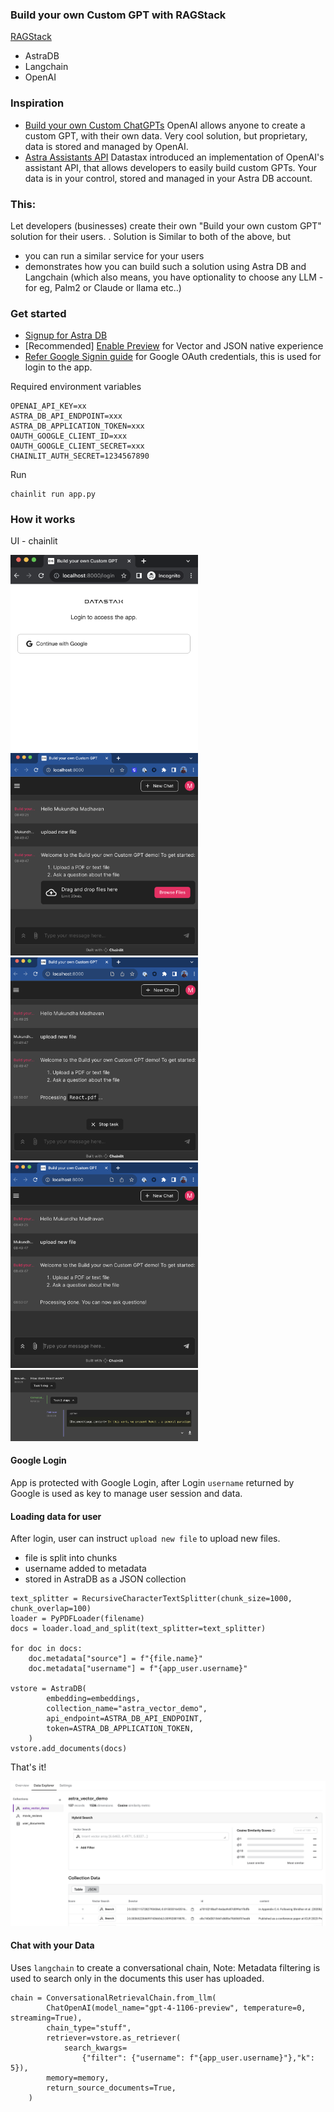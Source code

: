 ### Build your own Custom GPT with RAGStack

[RAGStack](https://www.datastax.com/products/ragstack)
- AstraDB
- Langchain
- OpenAI 

### Inspiration

- [Build your own Custom ChatGPTs](https://openai.com/blog/introducing-gpts)
OpenAI allows anyone to create a custom GPT, with their own data. Very cool solution, but proprietary, data is stored and managed by OpenAI. 
- [Astra Assistants API](https://www.datastax.com/blog/introducing-the-astra-assistants-api)
Datastax introduced an implementation of OpenAI's assistant API, that allows developers to easily build custom GPTs. Your data is in your control, stored and managed in your Astra DB account.

### This:
Let developers (businesses) create their own "Build your own custom GPT" solution for their users. 
. 
Solution is Similar to both of the above, but
- you can run a similar service for your users
- demonstrates how you can build such a solution using Astra DB and Langchain (which also means, you have optionality to choose any LLM - for eg, Palm2 or Claude or llama etc..)

### Get started

- [Signup for Astra DB](https://astra.datastax.com/)
- [Recommended] [Enable Preview](https://www.datastax.com/blog/astra-db-serverless-vector-new-experience) for Vector and JSON native experience
- [Refer Google Signin guide](https://developers.google.com/identity/sign-in/web/sign-in#create_authorization_credentials) for Google OAuth credentials, this is used for login to the app.

Required environment variables
```
OPENAI_API_KEY=xx
ASTRA_DB_API_ENDPOINT=xxx
ASTRA_DB_APPLICATION_TOKEN=xxx
OAUTH_GOOGLE_CLIENT_ID=xxx
OAUTH_GOOGLE_CLIENT_SECRET=xxx
CHAINLIT_AUTH_SECRET=1234567890
```

Run

```
chainlit run app.py
```

### How it works

UI - chainlit

<img src="images/login.png" width="300px">

<img src="images/upload.png" width="300px">

<img src="images/fileprocess.png" width="300px">

<img src="images/processdone.png" width="300px">

<img src="images/qa.png" width="300px">


#### Google Login
App is protected with Google Login, after Login `username` returned by Google is used as key to manage user session and data.

#### Loading data for user
After login, user can instruct `upload new file` to upload new files.
- file is split into chunks
- username added to metadata
- stored in AstraDB as a JSON collection

```
text_splitter = RecursiveCharacterTextSplitter(chunk_size=1000, chunk_overlap=100)
loader = PyPDFLoader(filename)
docs = loader.load_and_split(text_splitter=text_splitter)        

for doc in docs:
    doc.metadata["source"] = f"{file.name}"
    doc.metadata["username"] = f"{app_user.username}"

vstore = AstraDB(
        embedding=embeddings,
        collection_name="astra_vector_demo",
        api_endpoint=ASTRA_DB_API_ENDPOINT,
        token=ASTRA_DB_APPLICATION_TOKEN,
    )
vstore.add_documents(docs)
```
That's it! 

<img src="images/documents.png">

#### Chat with your Data

Uses `langchain` to create a conversational chain,
Note: Metadata filtering is used to search only in the documents this user has uploaded.

```
chain = ConversationalRetrievalChain.from_llm(
        ChatOpenAI(model_name="gpt-4-1106-preview", temperature=0, streaming=True),
        chain_type="stuff",        
        retriever=vstore.as_retriever(
            search_kwargs=
                {"filter": {"username": f"{app_user.username}"},"k": 5}),
        memory=memory,
        return_source_documents=True,
    )
```
